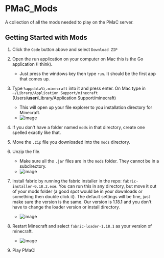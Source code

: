 # PMaC_Mods
A collection of all the mods needed to play on the PMaC server.

## Getting Started with Mods
1. Click the `Code` button above and select `Download ZIP`
2. Open the run application on your computer on Mac this is the Go application (I think).
    * Just press the windows key then type `run`. It should be the first app that comes up.
3. Type `%appdata%\.minecraft` into it and press enter. On Mac type in `~/Library/Application Support/minecraft` (Users/**user**/Library/Application Support/minecraft)
    * This will open up your file explorer to you installation directory for Minecraft.
    * ![image](https://user-images.githubusercontent.com/67335671/147997552-99e1408c-40d8-44ff-8fd5-21cfac203dc5.png)
4. If you don't have a folder named `mods` in that directory, create one spelled exactly like that.
5. Move the `.zip` file you downloaded into the `mods` directory.
6. Unzip the file.
    * Make sure all the `.jar` files are in the `mods` folder. They cannot be in a subdirectory.
    * ![image](https://user-images.githubusercontent.com/67335671/147997090-0d032d28-f97c-4085-b3cf-c29de36df14f.png)

7. Install fabric by running the fabric installer in the repo: `fabric-installer-0.10.2.exe`. You can run this in any directory, but move it out of your mods folder (a good spot would be in your downloads or something then double click it). The default settings will be fine, just make sure the version is the same. Our version is 1.18.1 and you don't have to change the loader version or install directory.
    * ![image](https://user-images.githubusercontent.com/67335671/147997006-6649f60d-12f8-4d58-b73e-c8661086c571.png)
9. Restart Minecraft and select `fabric-loader-1.18.1` as your version of minecraft.
    * ![image](https://user-images.githubusercontent.com/67335671/147997492-28ae9304-3d02-4796-b139-4728679e0413.png)
10. Play PMaC!

